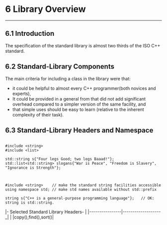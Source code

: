 # 6 Library Overview

------------------------

## 6.1 Introduction

  The specification of the standard library is almost two thirds of the ISO C++ standard.

## 6.2 Standard-Library Components

The main criteria for including a class in the library were that:
- it could be helpful to almost every C++ programmer(both novices and experts),
- It could be provided in a general from that did not add significant overhead compared to a simpler version of the same facility, and
- that simple uses should be easy to learn (relative to the inherent complexity of their task).

## 6.3 Standard-Library Headers and Namespace

```

#include <string>
#include <list>

std::string s{"Four legs Good; two legs Baaad!"};
std::list<std::string> slogans{"War is Peace", "Freedom is Slavery", "Ignorance is Strength"};


```
```

#include <string>    // make the standard string facilities accessible
using namespace std; // make std names available without std::prefix

string s{"C++ is a general-purpose programming language"};   // OK: string is std::string.

```

|- Selected Standard Library Headers- |
|----------------|-------------------_|
|<algorithm>     |copy(),find(),sort()|



